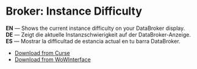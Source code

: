 Broker: Instance Difficulty
==============================

**EN** — Shows the current instance difficulty on your DataBroker display.  
**DE** — Zeigt die aktuelle Instanzschwierigkeit auf der DataBroker-Anzeige.  
**ES** — Mostrar la difficultad de estancia actual en tu barra DataBroker.

* [Download from Curse](https://mods.curse.com/addons/wow/broker-instance-difficulty)
* [Download from WoWInterface](https://www.wowinterface.com/downloads/info22729-InstanceDifficulty.html)
